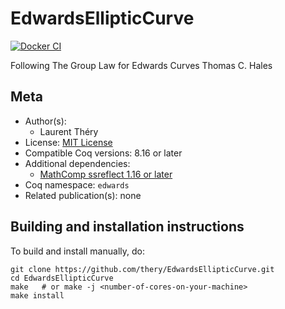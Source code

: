 <!---
This file was generated from `meta.yml`, please do not edit manually.
Follow the instructions on https://github.com/coq-community/templates to regenerate.
--->
# EdwardsEllipticCurve

[![Docker CI][docker-action-shield]][docker-action-link]

[docker-action-shield]: https://github.com/thery/EdwardsEllipticCurve/workflows/Docker%20CI/badge.svg?branch=master
[docker-action-link]: https://github.com/thery/EdwardsEllipticCurve/actions?query=workflow:"Docker%20CI"





Following The Group Law for Edwards Curves Thomas C. Hales

## Meta

- Author(s):
  - Laurent Théry
- License: [MIT License](LICENSE)
- Compatible Coq versions: 8.16 or later
- Additional dependencies:
  - [MathComp ssreflect 1.16 or later](https://math-comp.github.io)
- Coq namespace: `edwards`
- Related publication(s): none

## Building and installation instructions

To build and install manually, do:

``` shell
git clone https://github.com/thery/EdwardsEllipticCurve.git
cd EdwardsEllipticCurve
make   # or make -j <number-of-cores-on-your-machine> 
make install
```



